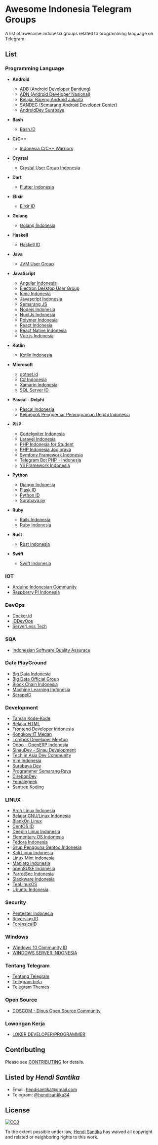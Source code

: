# Awesome Indonesia Telegram Groups

A list of awesome indonesia groups related to programming language on Telegram.

## List

### Programming Language
* **Android**
  + [ADB (Android Developer Bandung)](https://t.me/androidDevBdg)
  + [ADN (Android Developer Nasional)](https://t.me/androiddevelopernasional)
  + [Belajar Bareng Android Jakarta](https://t.me/BelajarBarengAndroid)
  + [SANDEC (Semarang Android Developer Center)](https://t.me/AndroidSemarang)
  + [AndroidDev Surabaya](https://t.me/androiddevsurabaya)

* **Bash**
  + [Bash.ID](https://t.me/Bash_ID)

* **C/C++**
  + [Indonesia C/C++ Warriors](https://t.me/idcplc)

* **Crystal**
  + [Crystal User Group Indonesia](https://t.me/CrystalID)

* **Dart**
  + [Flutter Indonesia](https://t.me/flutter_id)

* **Elixir**
  + [Elixir ID](https://t.me/elixir_id)

* **Golang**
  + [Golang Indonesia](https://t.me/golangID)

* **Haskell**
  + [Haskell ID](https://t.me/haskell_id)

* **Java**
  + [JVM User Group](https://t.me/JVMUserGroup)

* **JavaScript**
  + [Angular Indonesia](https://t.me/AngularID)
  + [Electron Desktop User Group](https://t.me/electronatom)
  + [Ionic Indonesia](https://t.me/indonesiaionic)
  + [Javascript Indonesia](https://t.me/js_id)
  + [Semarang JS](https://t.me/SemarangJS)
  + [Nodejs Indonesia](https://t.me/nodejsid)
  + [NuxtJs Indonesia](https://t.me/nuxtjsid)
  + [Polymer Indonesia](https://t.me/polymer_id)
  + [React Indonesia](https://t.me/react_id)
  + [React Native Indonesia](https://t.me/reactnative_id)
  + [Vue.js Indonesia](https://t.me/vuejsid)

* **Kotlin**
  + [Kotlin Indonesia](https://t.me/KotlinID)

* **Microsoft**
  + [dotnet.id](https://t.me/dotnetusergroup)
  + [C# Indonesia](https://t.me/idcsharp)
  + [Xamarin Indonesia](https://t.me/xamarinindonesia)
  + [SQL Server ID](https://t.me/SQLSrvID)

* **Pascal - Delphi**
  + [Pascal Indonesia](https://t.me/PascalID)
  + [Kelompok Penggemar Pemrograman Delphi Indonesia](https://t.me/kppdi)

* **PHP**
  + [CodeIgniter Indonesia](https://t.me/codeigniterindonesia)
  + [Laravel Indonesia](https://t.me/laravelindonesia)
  + [PHP Indonesia for Student](https://t.me/PHPIDforStudent)
  + [PHP Indonesia Jogloraya](https://t.me/phpjogloraya)
  + [Symfony Framework Indonesia](https://t.me/symfonyid)
  + [Telegram Bot PHP - Indonesia](https://t.me/botphp)
  + [Yii Framework Indonesia](https://t.me/YiiFrameworkIndonesia)

* **Python**
  + [Django Indonesia](https://t.me/DjangoID)
  + [Flask ID](https://t.me/flaskid)
  + [Python ID](https://t.me/pythonID)
  + [Surabaya.py](https://t.me/surabayadotpy)

* **Ruby**
  + [Rails Indonesia](https://t.me/RailsID)
  + [Ruby Indonesia](https://t.me/ruby_id)

* **Rust**
  + [Rust Indonesia](https://t.me/rustindonesia)

* **Swift**
  + [Swift Indonesia](https://t.me/swiftID)


### IOT
* [Arduino Indonesian Community](https://t.me/ArduinoIndonesianCommunity)
* [Raspberry PI Indonesia](https://t.me/raspberrypi_id)

### DevOps
* [Docker.id](https://t.me/dockeridn)
* [IDDevOps](https://t.me/IDDevOps)
* [ServerLess Tech](https://t.me/ServerlessTech)

### SQA
* [Indonesian Software Quality Assurace](https://t.me/sqa_id)

### Data PlayGround
* [Big Data Indonesia](https://t.me/bigdataID)
* [Big Data Official Group](https://t.me/idbigdata)
* [Block Chain Indonesia](https://t.me/blockChain_ID)
* [Machine Learning Indonesia](https://t.me/machinelearningid)
* [ScrapeID](https://t.me/ScrapeID)

### Development
* [Taman Kode-Kode](https://t.me/tamankodekode)
* [Belajar HTML](https://t.me/belajarhtmlcss)
* [Frontend Developer Indonesia](https://t.me/FrontEndID)
* [Kongkow IT Medan](https://t.me/kongkowITMedan)
* [Lombok Developer Meetup](https://t.me/lombokdevmeetup)
* [Odoo - OpenERP Indonesia](https://t.me/odooindonesia)
* [SinauDev - Sinau Development](https://t.me/sinaudev)
* [Tech in Asia Dev Community](https://t.me/TIAdevcommunity)
* [Vim Indonesia](https://t.me/VimID)
* [Surabaya Dev](https://t.me/surabayadev)
* [Programmer Semarang Raya](https://t.me/programersemarangraya)
* [CirebonDev](https://t.me/crbdev)
* [Femalegeek](https://t.me/femalegeek)
* [Santren Koding](https://t.me/santrenkoding)

### LINUX

* [Arch Linux Indonesia](https://t.me/ArchLinuxID)
* [Belajar GNU/Linux Indonesia](https://t.me/GNULinuxIndonesia)
* [BlankOn Linux](https://t.me/BlankOnLinux)
* [CentOS.ID](https://t.me/centosID)
* [Deepin Linux Indonesia](https://t.me/deepin_indonesia)
* [Elementary OS Indonesia](https://t.me/elementaryID)
* [Fedora Indonesia](https://t.me/FedoraID)
* [Grup Pengguna Gentoo Indonesia](https://t.me/GPG_Indonesia)
* [Kali Linux Indonesia](https://t.me/KaliLinuxID)
* [Linux Mint Indonesia](https://t.me/mint_id)
* [Manjaro Indonesia](https://t.me/manjaroID)
* [openSUSE Indonesia](https://t.me/openSUSE_ID)
* [ParrotSec Indonesia](https://t.me/parrotsecurityindonesia)
* [Slackware Indonesia](https://t.me/SlackwareID)
* [TeaLinuxOS](https://t.me/joinchat/AAAAAEFFHm4-NdDP7aRREA)
* [Ubuntu Indonesia](https://t.me/ubuntu_id)

### Security
* [Pentester Indonesia](https://t.me/PentesterIndonesia)
* [Reversing.ID](https://t.me/reversingid)
* [ForensicaID](https://t.me/ForensicaID)

### Windows
* [Windows 10 Community ID](https://t.me/WinTenGroup)
* [WINDOWS SERVER INDONESIA](https://t.me/WindServID)

### Tentang Telegram
* [Tentang Telegram](https://t.me/tentangtelegram)
* [Telegram beta](https://t.me/tgbeta)
* [Telegram Themes](https://t.me/themeschannel)

### Open Source
* [DOSCOM - Dinus Open Source Community](https://t.me/doscomedia)

### Lowongan Kerja
* [LOKER DEVELOPER/PROGRAMMER](https://t.me/LokerDeveloper)

## Contributing
Please see [CONTRIBUTING](CONTRIBUTING.md) for details.

## Listed by *Hendi Santika*
- Email: hendisantika@gmail.com
- Telegram: [@hendisantika34](https://t.me/hendisantika34)

## License

[![CC0](https://i.creativecommons.org/p/zero/1.0/88x31.png)](https://creativecommons.org/publicdomain/zero/1.0/)

To the extent possible under law, [Hendi Santika](https://github.com/hendisantika) has waived all copyright and related or neighboring rights to this work.
